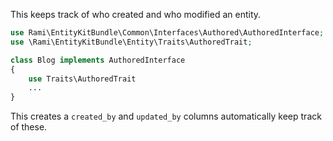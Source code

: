This keeps track of who created and who modified an entity.

```php
use Rami\EntityKitBundle\Common\Interfaces\Authored\AuthoredInterface;
use \Rami\EntityKitBundle\Entity\Traits\AuthoredTrait;

class Blog implements AuthoredInterface 
{
    use Traits\AuthoredTrait
    ...
}
```

This creates a `created_by` and `updated_by` columns automatically keep track of these.